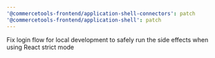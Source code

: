 ```yaml
---
'@commercetools-frontend/application-shell-connectors': patch
'@commercetools-frontend/application-shell': patch
---
```


Fix login flow for local development to safely run the side effects when using React strict mode
